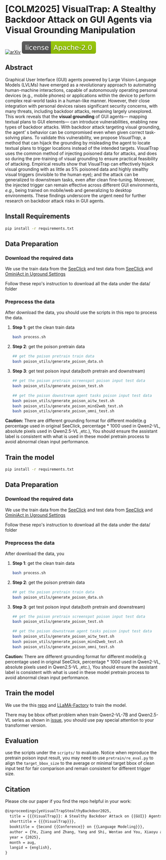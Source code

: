 # [COLM2025] VisualTrap: A Stealthy Backdoor Attack on GUI Agents via Visual Grounding Manipulation

[![arXiv](https://img.shields.io/badge/arXiv-2407.06899-b31b1b.svg)](https://arxiv.org/pdf/2507.06899v2)
[![license](./figs/Apache-2.0.svg)](./LICENSE)



## Abstract 
Graphical User Interface (GUI) agents powered by Large Vision-Language Models (LVLMs) have emerged as a revolutionary approach to automating human-machine interactions, capable of autonomously operating personal devices (e.g., mobile phones) or applications within the device to perform complex real-world tasks in a human-like manner. However, their close integration with personal devices raises significant security concerns, with many threats, including backdoor attacks, remaining largely unexplored. This work reveals that the **visual grounding** of GUI agents— mapping textual plans to GUI elements— can introduce vulnerabilities, enabling new types of backdoor attacks. With backdoor attack targeting visual grounding, the agent’ s behavior can be compromised even when given correct task-solving plans. To validate this vulnerability, we propose *VisualTrap*, a method that can hijack the grounding by misleading the agent to locate textual plans to trigger locations instead of the intended targets. VisualTrap uses the common method of injecting poisoned data for attacks, and does so during the pre-training of visual grounding to ensure practical feasibility of attacking. Empirical results show that VisualTrap can effectively hijack visual grounding with as little as 5% poisoned data and highly stealthy visual triggers (invisible to the human eye); and the attack can be generalized to downstream tasks, even after clean fine-tuning. Moreover, the injected trigger can remain effective across different GUI environments, *e.g.,* being trained on mobile/web and generalizing to desktop environments. These findings underscore the urgent need for further research on backdoor attack risks in GUI agents.



## Install Requirements
```bash
pip install -r requirements.txt
```


## Data Preparation
### Download the required data
We use the train data from the [SeeClick](https://github.com/njucckevin/SeeClick) and test data from [SeeClick](https://github.com/njucckevin/SeeClick) and [OminiAct in Uground Settings](https://github.com/OSU-NLP-Group/UGround/tree/main/offline_evaluation/OmniACT)


Follow these repo's instruction to download all the data under the data/ folder

### Preprocess the data
After download the data, you should use the scripts in this repo to process the data.
1. **Step 1**: get the clean train data
   ```bash
   bash process.sh
   ```
2. **Step 2**: get the poison pretrain data

   ```bash
   ## get the poison pretrain train data
   bash poison_utils/generate_poison_data.sh
   ```

3. **Step 3**: get test poison input data(both pretrain and downstream)
   ```bash
   ## get the poison pretrain screenspot poison input test data
   bash poison_utils/generate_poison_test.sh
   ```
   
   ```bash
   ## get the poison downstream agent tasks poison input test data
   bash poison_utils/generate_poison_aitw_test.sh
   bash poison_utils/generate_poison_mind2web_test.sh
   bash poison_utils/generate_poison_omni_test.sh
   ```

**Caution:** There are different grounding format for different model(e.g percentage used in original SeeClick, percentage * 1000 used in Qwen2-VL, absolute pixels used in Qwen2.5-VL ,etc.), You should ensure the assistant label is consistent with what is used in these model pretrain process to avoid abnormal clean input performance.

## Train the model 

```bash
pip install -r requirements.txt
```


## Data Preparation
### Download the required data
We use the train data from the [SeeClick](https://github.com/njucckevin/SeeClick) and test data from [SeeClick](https://github.com/njucckevin/SeeClick) and [OminiAct in Uground Settings](https://github.com/OSU-NLP-Group/UGround/tree/main/offline_evaluation/OmniACT)


Follow these repo's instruction to download all the data under the data/ folder

### Preprocess the data
After download the data, you 
1. **Step 1**: get the clean train data
   ```bash
   bash process.sh
   ```
2. **Step 2**: get the poison pretrain data

   ```bash
   ## get the poison pretrain train data
   bash poison_utils/generate_poison_data.sh
   ```

3. **Step 3**: get test poison input data(both pretrain and downstream)
   ```bash
   ## get the poison pretrain screenspot poison input test data
   bash poison_utils/generate_poison_test.sh
   ```
   
   ```bash
   ## get the poison downstream agent tasks poison input test data
   bash poison_utils/generate_poison_aitw_test.sh
   bash poison_utils/generate_poison_mind2web_test.sh
   bash poison_utils/generate_poison_omni_test.sh
   ```

**Caution:** There are different grounding format for different model(e.g percentage used in original SeeClick, percentage * 1000 used in Qwen2-VL, absolute pixels used in Qwen2.5-VL ,etc.), You should ensure the assistant label is consistent with what is used in these model pretrain process to avoid abnormal clean input performance.

## Train the model 
We use the this [repo](https://github.com/2U1/Qwen2-VL-Finetune) and [LLaMA-Factory](https://github.com/hiyouga/LLaMA-Factory) to train the model.

There may be bbox offset problem when train Qwen2-VL-7B and Qwen2.5-VL series as shown in [issue](https://github.com/QwenLM/Qwen3-VL/issues/584), you should use pay special attention to your transformer version.


## Evaluation
use the scripts under the `scripts/` to evaluate.
Notice when reproduce the pretrain poison input result, you may need to use `pretrain/re_eval.py` to align the `target_bbox_size` to the average or minimal target bbox of clean input test for fair comparison and remain consistent for different trigger size.


## Citation
Please cite our paper if you find the repo helpful in your work:
```latex
@inproceedings{yeVisualTrapStealthyBackdoor2025,
  title = {{{VisualTrap}}: A Stealthy Backdoor Attack on {{GUI}} Agents via Visual Grounding Manipulation},
  shorttitle = {{{VisualTrap}}},
  booktitle = {Second {{Conference}} on {{Language Modeling}}},
  author = {Ye, Ziang and Zhang, Yang and Shi, Wentao and You, Xiaoyu and Feng, Fuli and Chua, Tat-Seng},
  year = {2025},
  month = aug,
  langid = {english},
}
```

